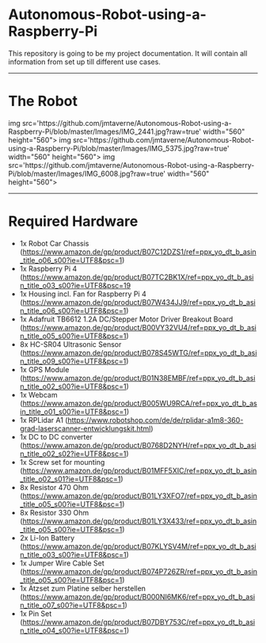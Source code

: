 # Autonomous-Robot-using-a-Raspberry-Pi

This repository is going to be my project documentation. It will contain all information from set up till different use cases.

<html><hr></html>

# The Robot

<html>img src='https://github.com/jmtaverne/Autonomous-Robot-using-a-Raspberry-Pi/blob/master/Images/IMG_2441.jpg?raw=true'  width="560" height="560"></html>
<html>img src='https://github.com/jmtaverne/Autonomous-Robot-using-a-Raspberry-Pi/blob/master/Images/IMG_5375.jpg?raw=true'  width="560" height="560"></html>
<html>img src='https://github.com/jmtaverne/Autonomous-Robot-using-a-Raspberry-Pi/blob/master/Images/IMG_6008.jpg?raw=true'  width="560" height="560"></html>

<html><hr></html>

# Required Hardware

 * 1x Robot Car Chassis (https://www.amazon.de/gp/product/B07C12DZS1/ref=ppx_yo_dt_b_asin_title_o06_s00?ie=UTF8&psc=1)
 * 1x Raspberry Pi 4 (https://www.amazon.de/gp/product/B07TC2BK1X/ref=ppx_yo_dt_b_asin_title_o03_s00?ie=UTF8&psc=19
 * 1x Housing incl. Fan for Raspberry Pi 4 (https://www.amazon.de/gp/product/B07W434JJ9/ref=ppx_yo_dt_b_asin_title_o06_s00?ie=UTF8&psc=1)
 * 1x Adafruit TB6612 1.2A DC/Stepper Motor Driver Breakout Board (https://www.amazon.de/gp/product/B00VY32VU4/ref=ppx_yo_dt_b_asin_title_o05_s00?ie=UTF8&psc=1)
 * 8x HC-SR04 Ultrasonic Sensor (https://www.amazon.de/gp/product/B078S45WTG/ref=ppx_yo_dt_b_asin_title_o09_s00?ie=UTF8&psc=1)
 * 1x GPS Module (https://www.amazon.de/gp/product/B01N38EMBF/ref=ppx_yo_dt_b_asin_title_o02_s00?ie=UTF8&psc=1)
 * 1x Webcam (https://www.amazon.de/gp/product/B005WU9RCA/ref=ppx_yo_dt_b_asin_title_o01_s00?ie=UTF8&psc=1)
 * 1x RPLidar A1 (https://www.robotshop.com/de/de/rplidar-a1m8-360-grad-laserscanner-entwicklungskit.html)
 * 1x DC to DC converter (https://www.amazon.de/gp/product/B0768D2NYH/ref=ppx_yo_dt_b_asin_title_o02_s02?ie=UTF8&psc=1)
 * 1x Screw set for mounting (https://www.amazon.de/gp/product/B01MFF5XIC/ref=ppx_yo_dt_b_asin_title_o02_s01?ie=UTF8&psc=1)
 * 8x Resistor 470 Ohm (https://www.amazon.de/gp/product/B01LY3XFO7/ref=ppx_yo_dt_b_asin_title_o05_s00?ie=UTF8&psc=1)
 * 8x Resistor 330 Ohm (https://www.amazon.de/gp/product/B01LY3X433/ref=ppx_yo_dt_b_asin_title_o05_s00?ie=UTF8&psc=1)
 * 2x Li-Ion Battery (https://www.amazon.de/gp/product/B07KLYSV4M/ref=ppx_yo_dt_b_asin_title_o03_s00?ie=UTF8&psc=1)
 * 1x Jumper Wire Cable Set (https://www.amazon.de/gp/product/B074P726ZR/ref=ppx_yo_dt_b_asin_title_o05_s00?ie=UTF8&psc=1)
 * 1x Ätzset zum Platine selber herstellen (https://www.amazon.de/gp/product/B000NI6MK6/ref=ppx_yo_dt_b_asin_title_o07_s00?ie=UTF8&psc=1)
 * 1x Pin Set (https://www.amazon.de/gp/product/B07DBY753C/ref=ppx_yo_dt_b_asin_title_o04_s00?ie=UTF8&psc=1)
 


